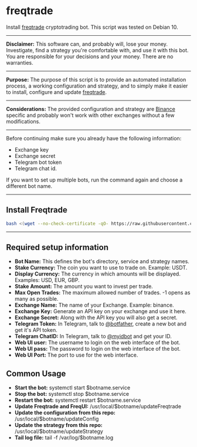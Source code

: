 # freqtrade

Install [freqtrade](https://github.com/freqtrade/freqtrade) cryptotrading bot. This script was tested on Debian 10.

---

**Disclaimer:** This software can, and probably will, lose your money. Investigate, find a strategy you're comfortable with, and use it with this bot. You are responsible for your decisions and your money. There are no warranties.

---

**Purpose:** The purpose of this script is to provide an automated installation process, a working configuration and strategy, and to simply make it easier to install, configure and update [freqtrade](https://github.com/freqtrade/freqtrade).

---

**Considerations:** The provided configuration and strategy are [Binance](https://www.binance.com/) specific and probably won't work with other exchanges without a few modifications.

---

Before continuing make sure you already have the following information:

- Exchange key
- Exchange secret
- Telegram bot token
- Telegram chat id.

If you want to set up multiple bots, run the command again and choose a different bot name.

---

## Install Freqtrade
```bash
bash <(wget --no-check-certificate -qO- https://raw.githubusercontent.com/aristosv/freqtrade/main/install)
```
---
## Required setup information
- **Bot Name:** This defines the bot's directory, service and strategy names.
- **Stake Currency:** The coin you want to use to trade on. Example: USDT.
- **Display Currency:** The currency in which amounts will be displayed. Examples: USD, EUR, GBP.
- **Stake Amount:** The amount you want to invest per trade.
- **Max Open Trades:** The maximum allowed number of trades. -1 opens as many as possible.
- **Exchange Name:** The name of your Exchange. Example: binance.
- **Exchange Key:** Generate an API key on your exchange and use it here.
- **Exchange Secret:** Along with the API key you will also get a secret.
- **Telegram Token:** In Telegram, talk to [@botfather](https://t.me/BotFather), create a new bot and get it's API token.
- **Telegram ChatID:** In Telegram, talk to [@myidbot](https://t.me/myidbot) and get your ID.
- **Web UI user:** The username to login on the web interface of the bot.
- **Web UI pass:** The password to login on the web interface of the bot.
- **Web UI Port:** The port to use for the web interface.

## Common Usage
- **Start the bot:** systemctl start $botname.service
- **Stop the bot:** systemctl stop $botname.service
- **Restart the bot:** systemctl restart $botname.service
- **Update Freqtrade and FreqUI:** /usr/local/$botname/updateFreqtrade
- **Update the configuration from this repo:** /usr/local/$botname/updateConfig
- **Update the strategy from this repo:** /usr/local/$botname/updateStrategy
- **Tail log file:** tail -f /var/log/$botname.log